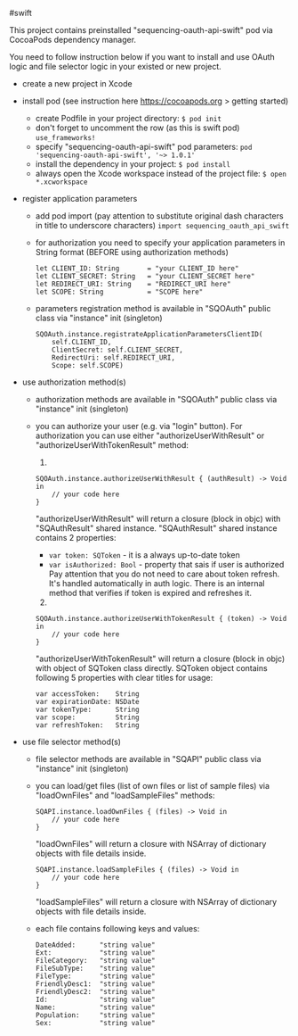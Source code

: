 #swift

This project contains preinstalled "sequencing-oauth-api-swift" pod via CocoaPods dependency manager.

You need to follow instruction below if you want to install and use OAuth logic and file selector logic in your existed or new project.

* create a new project in Xcode
* install pod (see instruction here https://cocoapods.org > getting started)
	* create Podfile in your project directory:
```$ pod init```
	* don't forget to uncomment the row (as this is swift pod) ```use_frameworks!```
	* specify "sequencing-oauth-api-swift" pod parameters:
```pod 'sequencing-oauth-api-swift', '~> 1.0.1'```
	* install the dependency in your project:
```$ pod install```
	* always open the Xcode workspace instead of the project file:
```$ open *.xcworkspace```
* register application parameters
	* add pod import (pay attention to substitute original dash characters in title to underscore characters) ```import sequencing_oauth_api_swift```
	* for authorization you need to specify your application parameters in String format (BEFORE using authorization methods)
	
		```
		let CLIENT_ID: String		= "your CLIENT_ID here"
		let CLIENT_SECRET: String	= "your CLIENT_SECRET here"
		let REDIRECT_URI: String    = "REDIRECT_URI here"
		let SCOPE: String           = "SCOPE here"
		```		
		
	* parameters registration method is available in "SQOAuth" public class via "instance" init (singleton)
	
		```
		SQOAuth.instance.registrateApplicationParametersClientID(
			self.CLIENT_ID,
			ClientSecret: self.CLIENT_SECRET,
			RedirectUri: self.REDIRECT_URI,
			Scope: self.SCOPE)
		```
		
* use authorization method(s)
	* authorization methods are available in "SQOAuth" public class via "instance" init (singleton)
	* you can authorize your user (e.g. via "login" button). For authorization you can use either "authorizeUserWithResult" or "authorizeUserWithTokenResult" method:
	
		1.
		
		```
		SQOAuth.instance.authorizeUserWithResult { (authResult) -> Void in
			// your code here
		}
		```
		
		"authorizeUserWithResult" will return a closure (block in objc) with "SQAuthResult" shared instance.
		"SQAuthResult" shared instance contains 2 properties:
		* ```var token: SQToken```		- it is a always up-to-date token
		* ```var isAuthorized: Bool```	- property that sais if user is authorized
		Pay attention that you do not need to care about token refresh. It's handled automatically in auth logic.
		There is an internal method that verifies if token is expired and refreshes it.
		
		2.
		
		```
		SQOAuth.instance.authorizeUserWithTokenResult { (token) -> Void in
			// your code here
		}
		```
		
		"authorizeUserWithTokenResult" will return a closure (block in objc) with object of SQToken class directly.
		SQToken object contains following 5 properties with clear titles for usage:
		
		```
		var accessToken:	String
		var expirationDate:	NSDate
		var tokenType:		String
		var scope:			String
		var refreshToken:	String
		```
* use file selector method(s)
	* file selector methods are available in "SQAPI" public class via "instance" init (singleton)
	* you can load/get files (list of own files or list of sample files) via "loadOwnFiles" and "loadSampleFiles" methods:
	
		```
		SQAPI.instance.loadOwnFiles { (files) -> Void in
            // your code here
        }
		```
		
        "loadOwnFiles" will return a closure with NSArray of dictionary objects with file details inside.
		
		```
    	SQAPI.instance.loadSampleFiles { (files) -> Void in
            // your code here
        }
		```
		
		"loadSampleFiles" will return a closure with NSArray of dictionary objects with file details inside.
	
	* each file contains following keys and values:
		```
		DateAdded:		"string value"
		Ext:			"string value"
		FileCategory:	"string value"
		FileSubType:	"string value"
		FileType:		"string value"
		FriendlyDesc1:	"string value"
		FriendlyDesc2:	"string value"
		Id:				"string value"
		Name:			"string value"
		Population:		"string value"
		Sex:			"string value"
		```